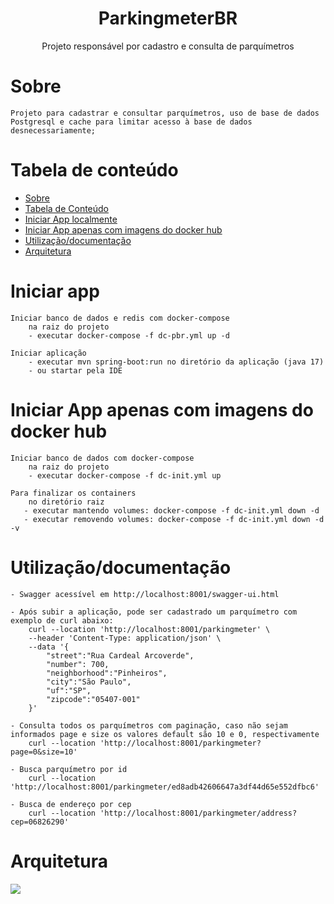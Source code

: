 <h1 align="center">ParkingmeterBR</h1>

<p align="center">Projeto responsável por cadastro e consulta de parquímetros</p>

Sobre
=================

	Projeto para cadastrar e consultar parquímetros, uso de base de dados Postgresql e cache para limitar acesso à base de dados desnecessariamente;




Tabela de conteúdo
=================
<!--ts-->
   * [Sobre](#Sobre)
   * [Tabela de Conteúdo](#tabela-de-conteúdo)
   * [Iniciar App localmente](#iniciar-app-localmente)
   * [Iniciar App apenas com imagens do docker hub](#Iniciar-App-apenas-com-imagens-do-docker-hub)
   * [Utilização/documentação](#utilização-documentação)
   * [Arquitetura](#arquitetura)
<!--te-->

Iniciar app
=================

	Iniciar banco de dados e redis com docker-compose
		na raiz do projeto
		- executar docker-compose -f dc-pbr.yml up -d	

	Iniciar aplicação
		- executar mvn spring-boot:run no diretório da aplicação (java 17)
		- ou startar pela IDE


Iniciar App apenas com imagens do docker hub
=================

	Iniciar banco de dados com docker-compose
        na raiz do projeto
        - executar docker-compose -f dc-init.yml up

    Para finalizar os containers
        no diretório raiz
       - executar mantendo volumes: docker-compose -f dc-init.yml down -d
       - executar removendo volumes: docker-compose -f dc-init.yml down -d -v


Utilização/documentação
=================

    - Swagger acessível em http://localhost:8001/swagger-ui.html

	- Após subir a aplicação, pode ser cadastrado um parquímetro com exemplo de curl abaixo:
        curl --location 'http://localhost:8001/parkingmeter' \
		--header 'Content-Type: application/json' \
		--data '{
            "street":"Rua Cardeal Arcoverde",
            "number": 700,
            "neighborhood":"Pinheiros",
            "city":"São Paulo",
            "uf":"SP",
            "zipcode":"05407-001"
		}'
		
	- Consulta todos os parquímetros com paginação, caso não sejam informados page e size os valores default são 10 e 0, respectivamente
		curl --location 'http://localhost:8001/parkingmeter?page=0&size=10'
		
	- Busca parquímetro por id
		curl --location 'http://localhost:8001/parkingmeter/ed8adb42606647a3df44d65e552dfbc6'

	- Busca de endereço por cep
		curl --location 'http://localhost:8001/parkingmeter/address?cep=06826290'


Arquitetura
=================

<img src="arq_parkingmeterbr.jpg">
